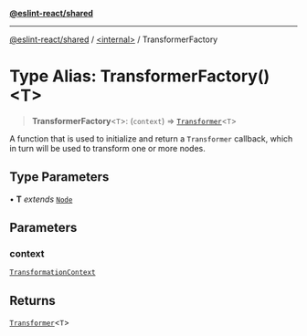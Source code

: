 [**@eslint-react/shared**](../../README.md)

***

[@eslint-react/shared](../../README.md) / [\<internal\>](../README.md) / TransformerFactory

# Type Alias: TransformerFactory()\<T\>

> **TransformerFactory**\<`T`\>: (`context`) => [`Transformer`](Transformer.md)\<`T`\>

A function that is used to initialize and return a `Transformer` callback, which in turn
will be used to transform one or more nodes.

## Type Parameters

• **T** *extends* [`Node`](../interfaces/Node.md)

## Parameters

### context

[`TransformationContext`](../interfaces/TransformationContext.md)

## Returns

[`Transformer`](Transformer.md)\<`T`\>

